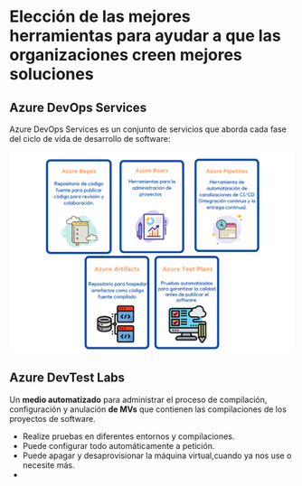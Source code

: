 # Elección de las mejores herramientas para ayudar a que las organizaciones creen mejores soluciones

## Azure DevOps Services

Azure DevOps Services es un conjunto de servicios que aborda cada fase del ciclo de vida de desarrollo de software:

<p align="center"> 
    <strong></strong>
    <img alt="TiposNubes" src="../Imagenes/dev.png"
    <strong></strong>
</p>

## Azure DevTest Labs

Un **medio automatizado** para administrar el proceso de compilación, configuración y anulación **de MVs** que contienen las compilaciones de los proyectos de software.

* Realize pruebas en diferentes entornos y compilaciones.
* Puede configurar todo automáticamente a petición.
* Puede apagar y desaprovisionar la máquina virtual,cuando ya nos use o necesite más.
* 